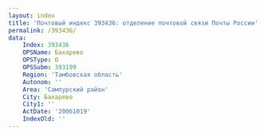 ```yaml
---
layout: index
title: 'Почтовый индекс 393436: отделение почтовой связи Почты России'
permalink: /393436/
data:
    Index: 393436
    OPSName: Бахарево
    OPSType: О
    OPSSubm: 393199
    Region: 'Тамбовская область'
    Autonom: ''
    Area: 'Сампурский район'
    City: Бахарево
    City1: ''
    ActDate: '20061019'
    IndexOld: ''
---
```

